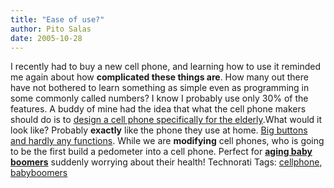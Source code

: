 ```yaml
---
title: "Ease of use?"
author: Pito Salas
date: 2005-10-28
---
```




I recently had to buy a new cell phone, and learning how to use it reminded me
again about how **complicated these things are**. How many out there have not
bothered to learn something as simple even as programming in some commonly
called numbers? I know I probably use only 30% of the features. A buddy of
mine had the idea that what the cell phone makers should do is to [design a
cell phone specifically for the
elderly](<http://blogs.zdnet.com/BTL/?p=1750&part=rss&tag=feed&subj=zdblog>).What
would it look like? Probably **exactly** like the phone they use at home. [Big
buttons and hardly any
functions](<http://www.engadget.com/entry/8165163305116838/>). While we are
**modifying** cell phones, who is going to be the first build a pedometer into
a cell phone. Perfect for **[aging baby
boomers](<http://www.aginghipsters.com/>)** suddenly worrying about their
health! Technorati Tags:
[cellphone](<http://www.technorati.com/tag/cellphone>),
[babyboomers](<http://www.technorati.com/tag/babyboomers>)


